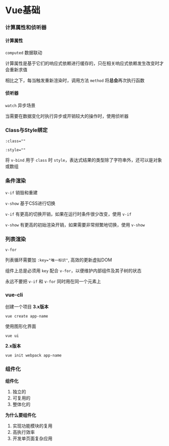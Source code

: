 # Vue基础

### 计算属性和侦听器

#### 计算属性

`computed` 数据联动

计算属性是基于它们的响应式依赖进行缓存的，只在相关响应式依赖发生改变时才会重新求值

相比之下，每当触发重新渲染时，调用方法 `method` 将**总会**再次执行函数 

#### 侦听器

`watch` 异步场景

当需要在数据变化时执行异步或开销较大的操作时，使用侦听器

### Class与Style绑定

`:class=""`

`:style=""`

将 `v-bind` 用于 `class` 时 `style`，表达式结果的类型除了字符串外，还可以是对象或数组

### 条件渲染

`v-if` 销毁和重建

`v-show` 基于CSS进行切换

`v-if` 有更高的切换开销，如果在运行时条件很少改变，使用 `v-if`

`v-show` 有更高的初始渲染开销，如果需要非常频繁地切换，使用 `v-show`

### 列表渲染

`v-for`

列表循环需要加 `:key="唯一标识"`, 高效的更新虚拟DOM

组件上总是必须用 `key` 配合 `v-for`，以便维护内部组件及其子树的状态

永远不要把 `v-if` 和 `v-for` 同时用在同一个元素上

### vue-cli

创建一个项目 **3.x版本**

```
vue create app-name
```

使用图形化界面
```
vue ui
```

**2.x版本**

```
vue init webpack app-name
```

### 组件化

**组件化**
1. 独立的
2. 可复用的
3. 整体化的

**为什么要组件化**
1. 实现功能模块的复用
2. 高执行效率
3. 开发单页面复杂应用